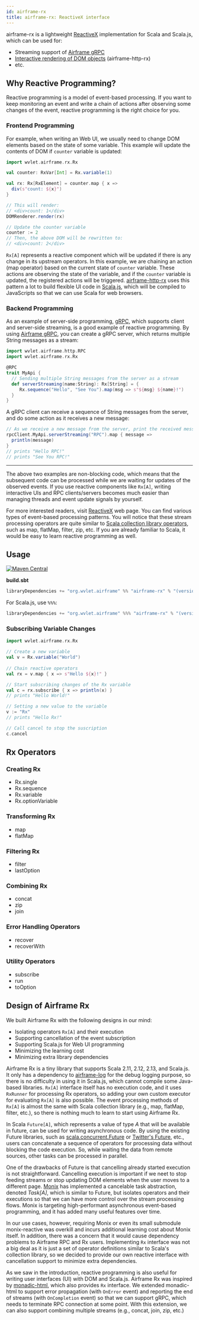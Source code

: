 ```yaml
---
id: airframe-rx
title: airframe-rx: ReactiveX interface
---
```


airframe-rx is a lightweight [ReactiveX](http://reactivex.io/) implementation for Scala and Scala.js, which can be used for:
- Streaming support of [Airframe gRPC](airframe-grpc.md)
- [Interactive rendering of DOM objects](https://github.com/wvlet/airframe/blob/master/airframe-http-rx/.js/src/main/scala/wvlet/airframe/http/rx/html/DOMRenderer.scala) (airframe-http-rx)
- etc.


## Why Reactive Programming?

Reactive programming is a model of event-based processing. If you want to keep monitoring an event and write a chain of actions after observing some changes of the event, reactive programming is the right choice for you. 

### Frontend Programming

For example, when writing an Web UI, we usually need to change DOM elements based on the state of some variable. This example will update the contents of DOM if `counter` variable is updated: 

```scala
import wvlet.airframe.rx.Rx

val counter: RxVar[Int] = Rx.variable(1)

val rx: Rx[RxElement] = counter.map { x =>
  div(s"count: ${x}")
}

// This will render:
// <div>count: 1</div>
DOMRenderer.render(rx)

// Update the counter variable
counter := 2
// Then, the above DOM will be rewritten to:
// <div>count: 2</div>
``` 

`Rx[A]` represents a reactive component which will be updated if there is any change in its upstream operators. In this example, we are chaining an action (map operator) based on the current state of `counter` variable. These actions are observing the state of the variable, and if the `counter` variable is updated, the registered actions will be triggered. [airframe-http-rx](airframe-http-rx.md) uses this pattern a lot to build flexible UI code in [Scala.js](https://www.scala-js.org), which will be compiled to JavaScripts so that we can use Scala for web browsers.

### Backend Programming

As an example of server-side programming, [gRPC](https://grpc.io/), which supports client and server-side streaming, is a good example of reactive programming. By using [Airframe gRPC](airframe-rpc.md), you can create a gRPC server, which returns multiple String messages as a stream:
```scala
import wvlet.airframe.http.RPC
import wvlet.airframe.rx.Rx

@RPC
trait MyApi {
  // Sending multiple String messages from the server as a stream
  def serverStreaming(name:String): Rx[String] = {
     Rx.sequence("Hello", "See You").map(msg => s"${msg} ${name}!")
  }
}
```

A gRPC client can receive a sequence of String messages from the server, and do some action as it receives a new message:

```scala
// As we receive a new message from the server, print the received message:
rpcClient.MyApi.serverStreaming("RPC").map { message => 
  println(message)
}
// prints "Hello RPC!"
// prints "See You RPC!"
```

----

The above two examples are non-blocking code, which means that the subsequent code can be processed while we are waiting for updates of the observed events. If you use reactive components like `Rx[A]`, writing interactive UIs and RPC clients/servers becomes much easier than managing threads and event update signals by yourself. 

For more interested readers, visit [ReactiveX](http://reactivex.io/) web page. You can find various types of event-based processing patterns. You will notice that these stream processing operators are quite similar to [Scala collection library operators](https://docs.scala-lang.org/overviews/collections/trait-traversable.html), such as map, flatMap, filter, zip, etc. If you are already familiar to Scala, it would be easy to learn reactive programming as well.


## Usage

[![Maven Central](https://maven-badges.herokuapp.com/maven-central/org.wvlet.airframe/airframe-rx_2.12/badge.svg)](https://maven-badges.herokuapp.com/maven-central/org.wvlet.airframe/airframe-rx_2.12/)

__build.sbt__

```scala
libraryDependencies += "org.wvlet.airframe" %% "airframe-rx" % "(version)"
```

For Scala.js, use `%%%`: 
```scala
libraryDependencies += "org.wvlet.airframe" %%% "airframe-rx" % "(version)"
```

### Subscribing Variable Changes

```scala
import wvlet.airframe.rx.Rx

// Create a new variable
val v = Rx.variable("World")
 
// Chain reactive operators 
val rx = v.map { x => s"Hello ${x}!" }

// Start subscribing changes of the Rx variable
val c = rx.subscribe { x => println(x) }
// prints "Hello World!" 

// Setting a new value to the variable 
v := "Rx"  
// prints "Hello Rx!"

// Call cancel to stop the suscription
c.cancel
```

## Rx Operators

### Creating Rx 

- Rx.single
- Rx.sequence
- Rx.variable
- Rx.optionVariable

### Transforming Rx

- map
- flatMap

### Filtering Rx

- filter
- lastOption

### Combining Rx 

- concat
- zip
- join

### Error Handling Operators

- recover
- recoverWith

### Utility Operators

- subscribe
- run
- toOption


## Design of Airframe Rx

We built Airframe Rx with the following designs in our mind: 

- Isolating operators `Rx[A]` and their execution
- Supporting cancellation of the event subscription
- Supporting Scala.js for Web UI programming
- Minimizing the learning cost 
- Minimizing extra library dependencies

Airframe Rx is a tiny library that supports Scala 2.11, 2.12, 2.13, and Scala.js. It only has a dependency to [airframe-log](airframe-log.md) for the debug logging purpose, so there is no difficulty in using it in Scala.js, which cannot compile some Java-based libraries. `Rx[A]` interface itself has no execution code, and it uses `RxRunner` for processing Rx operators, so adding your own custom executor for evaluating `Rx[A]` is also possible. The event processing methods of `Rx[A]` is almost the same with Scala collection library (e.g., map, flatMap, filter, etc.), so there is nothing much to learn to start using Airframe Rx.

In Scala `Future[A]`, which represents a value of type _A_ that will be available in future, can be used for writing asynchronous code. By using the existing Future libraries, such as [scala.concurrent.Future](https://docs.scala-lang.org/overviews/core/futures.html) or [Twitter's Future](https://twitter.github.io/finagle/guide/Futures.html), etc., users can concatenate a sequence of operators for processing data without blocking the code execution. So, while waiting the data from remote sources, other tasks can be processed in parallel.

One of the drawbacks of Future is that cancelling already started execution is not straightforward. Cancelling execution is important if we neet to stop feeding streams or stop updating DOM elements when the user moves to a different page. [Monix](https://monix.io) has implemented a cancelable task abstraction, denoted _Task[A]_, which is similar to Future, but isolates operators and their executions so that we can have more control over the stream processing flows. Monix is targeting high-performant asynchronous event-based programming, and it has added many useful features over time. 

In our use cases, however, requiring Monix or even its small submodule monix-reactive was overkill and incurs additional learning cost about Monix itself. In addition, there was a concern that it would cause dependency problems to Airframe RPC and Rx users. Implementing `Rx` interface was not a big deal as it is just a set of operator definitions similar to Scala's collection library, so we decided to provide our own reactive interface with cancellation support to minimize extra dependencies.

As we saw in the introduction, reactive programming is also useful for writing user interfaces (UI) with DOM and Scala.js. Airframe Rx was inspired by [monadic-html](https://github.com/OlivierBlanvillain/monadic-html), which also provides `Rx` interface. We extended monadic-html to support error propagation (with `OnError` event) and reporting the end of streams (with `OnCompletion` event) so that we can support gRPC, which needs to terminate RPC connection at some point. With this extension, we can also support combining multiple streams (e.g., concat, join, zip, etc.)
